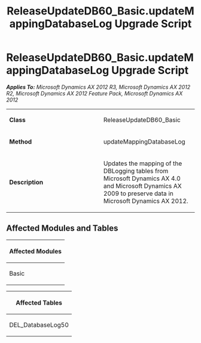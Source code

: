 ﻿---
title: ReleaseUpdateDB60_Basic.updateMappingDatabaseLog Upgrade Script
TOCTitle: ReleaseUpdateDB60_Basic.updateMappingDatabaseLog Upgrade Script
ms:assetid: b1d03395-5c7c-bc47-188b-bd440315c49a
ms:mtpsurl: https://msdn.microsoft.com/en-us/library/JJ736896(v=AX.60)
ms:contentKeyID: 49710580
ms.date: 05/18/2015
mtps_version: v=AX.60
---

# ReleaseUpdateDB60\_Basic.updateMappingDatabaseLog Upgrade Script 


_**Applies To:** Microsoft Dynamics AX 2012 R3, Microsoft Dynamics AX 2012 R2, Microsoft Dynamics AX 2012 Feature Pack, Microsoft Dynamics AX 2012_

<table>
<colgroup>
<col style="width: 50%" />
<col style="width: 50%" />
</colgroup>
<tbody>
<tr class="odd">
<td><p><strong>Class</strong></p></td>
<td><p>ReleaseUpdateDB60_Basic</p></td>
</tr>
<tr class="even">
<td><p><strong>Method</strong></p></td>
<td><p>updateMappingDatabaseLog</p></td>
</tr>
<tr class="odd">
<td><p><strong>Description</strong></p></td>
<td><p>Updates the mapping of the DBLogging tables from Microsoft Dynamics AX 4.0 and Microsoft Dynamics AX 2009 to preserve data in Microsoft Dynamics AX 2012.</p></td>
</tr>
</tbody>
</table>


## Affected Modules and Tables

<table>
<colgroup>
<col style="width: 100%" />
</colgroup>
<thead>
<tr class="header">
<th><p>Affected Modules</p></th>
</tr>
</thead>
<tbody>
<tr class="odd">
<td><p>Basic</p></td>
</tr>
</tbody>
</table>


<table>
<colgroup>
<col style="width: 100%" />
</colgroup>
<thead>
<tr class="header">
<th><p>Affected Tables</p></th>
</tr>
</thead>
<tbody>
<tr class="odd">
<td><p>DEL_DatabaseLog50</p></td>
</tr>
</tbody>
</table>

  


